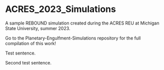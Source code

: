 # ACRES_2023_Simulations
A sample REBOUND simulation created during the ACRES REU at Michigan State University, summer 2023.

Go to the Planetary-Engulfment-Simulations repository for the full compilation of this work!

Test sentence. 

Second test sentence.